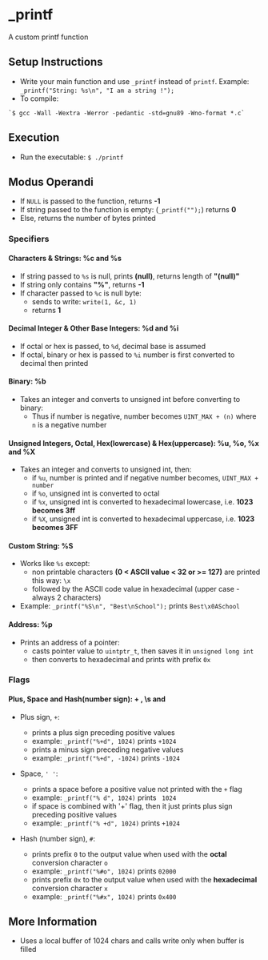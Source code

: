 # \_printf

A custom printf function

## Setup Instructions

   - Write your main function and use `_printf` instead of `printf`. Example:
    `_printf("String: %s\n", "I am a string !");`
   - To compile:

    `$ gcc -Wall -Wextra -Werror -pedantic -std=gnu89 -Wno-format *.c`

## Execution

   - Run the executable:
    `$ ./printf`

## Modus Operandi

   - If `NULL` is passed to the function, returns **-1**
   - If string passed to the function is empty: (`_printf("");`) returns **0**
   - Else, returns the number of bytes printed

### Specifiers

#### Characters & Strings: %c and %s

   - If string passed to `%s` is null, prints **(null)**, returns length of **"(null)"**
   - If string only contains **"%"**, returns **-1**
   - If character passed to `%c` is null byte:
       - sends to write: `write(1, &c, 1)`
       - returns **1**

#### Decimal Integer & Other Base Integers: %d and %i

   - If octal or hex is passed, to `%d`, decimal base is assumed
   - If octal, binary or hex is passed to `%i` number is first converted to decimal then printed

#### Binary: %b

   - Takes an integer and converts to unsigned int before converting to binary:
       - Thus if number is negative, number becomes `UINT_MAX + (n)` where `n` is a negative number

#### Unsigned Integers, Octal, Hex(lowercase) & Hex(uppercase): %u, %o, %x and %X

   - Takes an integer and converts to unsigned int, then:
       - if `%u`, number is printed and if negative number becomes, `UINT_MAX + number`
       - if `%o`, unsigned int is converted to octal
       - if `%x`, unsigned int is converted to hexadecimal lowercase, i.e. **1023 becomes 3ff**
       - if `%X`, unsigned int is converted to hexadecimal uppercase, i.e. **1023 becomes 3FF**

#### Custom String: %S

   - Works like `%s` except:
       - non printable characters **(0 < ASCII value < 32 or >= 127)** are printed this way: `\x`
       - followed by the ASCII code value in hexadecimal (upper case - always 2 characters)
   - Example: `_printf("%S\n", "Best\nSchool");` prints `Best\x0ASchool`

#### Address: %p

   - Prints an address of a pointer:
       - casts pointer value to `uintptr_t`, then saves it in `unsigned long int`
       - then converts to hexadecimal and prints with prefix `0x`

### Flags

#### Plus, Space and Hash(number sign): + , \s and #

   - Plus sign, `+`:
       - prints a plus sign preceding positive values
       - example: `_printf("%+d", 1024)` prints `+1024`
       - prints a minus sign preceding negative values
       - example: `_printf("%+d", -1024)` prints `-1024`

   - Space, `' '`:
       - prints a space before a positive value not printed with the `+` flag
       - example: `_printf("% d", 1024)` prints ` 1024`
       - if space is combined with '+' flag, then it just prints plus sign preceding positive values
       - example: `_printf("% +d", 1024)` prints `+1024`

   - Hash (number sign), `#`:
       - prints prefix `0` to the output value when used with the **octal** conversion character `o`
       - example: `_printf("%#o", 1024)` prints `02000`
       - prints prefix `0x` to the output value when used with the **hexadecimal** conversion character `x`
       - example: `_printf("%#x", 1024)` prints `0x400`

## More Information

   - Uses a local buffer of 1024 chars and calls write only when buffer is filled
